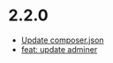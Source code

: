 # 2.2.0
- [Update composer.json](https://github.com/FriendsOfShopware/FroshPlatformAdminer/commit/b1d5b0e)
- [feat: update adminer](https://github.com/FriendsOfShopware/FroshPlatformAdminer/commit/129023d)